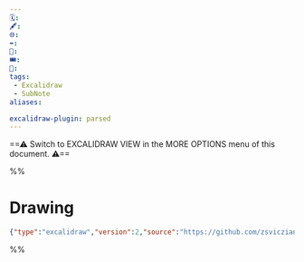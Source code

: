 ```yaml
---
🗓️: 
🖋️: 
🌐: 
⬅️: 
🎫: 
🎟️: 
🔖: 
tags:
 - Excalidraw
 - SubNote
aliases:

excalidraw-plugin: parsed
---
```

==⚠  Switch to EXCALIDRAW VIEW in the MORE OPTIONS menu of this document. ⚠==


%%
# Drawing
```json
{"type":"excalidraw","version":2,"source":"https://github.com/zsviczian/obsidian-excalidraw-plugin/releases/tag/2.0.20","elements":[],"appState":{"theme":"dark","gridSize":null,"viewBackgroundColor":"#ffffff"}}
```
%%